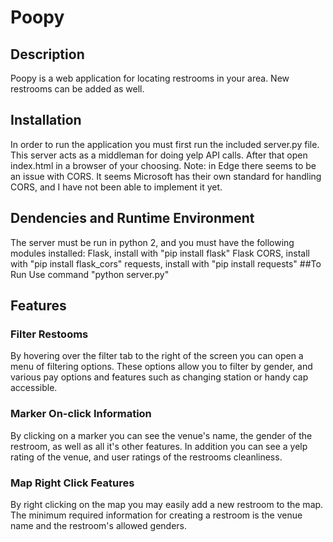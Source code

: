 Poopy
=====

Description
---------------------

Poopy is a web application for locating restrooms in your area.  New restrooms
can be added as well.

Installation
----------------

In order to run the application you must first run the included server.py file.
This server acts as a middleman for doing yelp API calls.
After that open index.html in a browser of your choosing.
Note: in Edge there seems to be an issue with CORS.  It seems Microsoft has
their own standard for handling CORS, and I have not been able to implement it
yet.  
## Dendencies and Runtime Environment
The server must be run in python 2, and you must have the following modules installed:
Flask, install with "pip install flask"
Flask CORS, install with "pip install flask_cors"
requests, install with "pip install requests"
##To Run
Use command "python server.py"

Features
------------------

### Filter Restooms

By hovering over the filter tab to the right of the screen you can open a menu
of filtering options.  These options allow you to filter by gender, and various
pay options and features such as changing station or handy cap accessible.

### Marker On-click Information

By clicking on a marker you can see the venue's name, the gender of the
restroom, as well as all it's other features.  In addition you can see a yelp
rating of the venue, and user ratings of the restrooms cleanliness.

### Map Right Click Features

By right clicking on the map you may easily add a new restroom to the map.  The
minimum required information for creating a restroom is the venue name and the
restroom's allowed genders.
